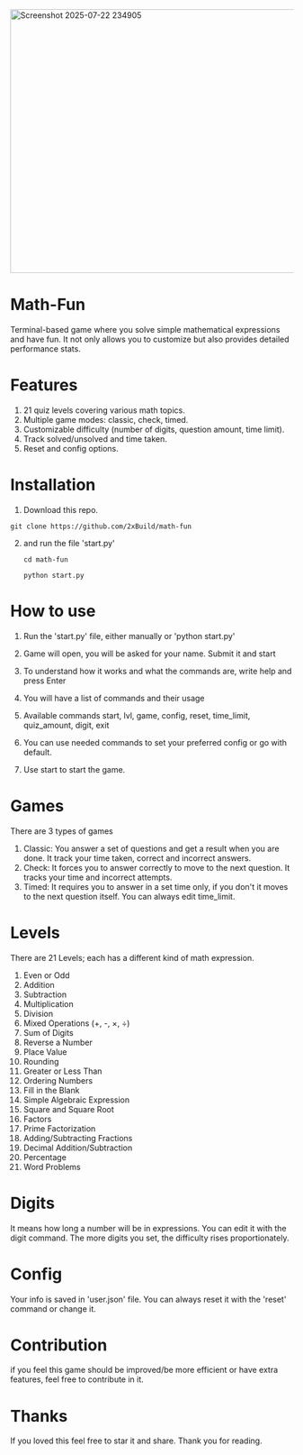 <img width="1018" height="468" alt="Screenshot 2025-07-22 234905" src="https://github.com/user-attachments/assets/0a28e929-4c8e-41ff-a46e-b5b5b6ecb73f" />

# Math-Fun
Terminal-based game where you solve simple mathematical expressions and have fun. It not only allows you to customize but also provides detailed performance stats.

# Features 
1. 21 quiz levels covering various math topics.
2. Multiple game modes: classic, check, timed.
3. Customizable difficulty (number of digits, question amount, time limit).
4. Track solved/unsolved and time taken.
5. Reset and config options.

# Installation
1. Download this repo.
  
  `git clone https://github.com/2xBuild/math-fun`
  
2. and run the file 'start.py'
   
   `cd math-fun`
   
   `python start.py`


# How to use
1. Run the 'start.py' file, either manually or 'python start.py'
2. Game will open, you will be asked for your name. Submit it and start
3. To understand how it works and what the commands are, write help and press Enter
4. You will have a list of commands and their usage

5. Available commands
start, lvl, game, config, reset, time_limit, quiz_amount, digit, exit

6. You can use needed commands to set your preferred config or go with default.
7. Use start to start the game.

# Games

There are 3 types of games 

1. Classic: You answer a set of questions and get a result when you are done. It track your time taken, correct and incorrect answers.
2. Check: It forces you to answer correctly to move to the next question. It tracks your time and incorrect attempts.
3. Timed: It requires you to answer in a set time only, if you don't it moves to the next question itself. You can always edit time_limit.


# Levels
There are 21 Levels; each has a different kind of math expression.
1. Even or Odd  
2. Addition  
3. Subtraction  
4. Multiplication  
5. Division  
6. Mixed Operations (+, -, ×, ÷)  
7. Sum of Digits 
8. Reverse a Number
9. Place Value
10. Rounding 
11. Greater or Less Than  
12. Ordering Numbers  
13. Fill in the Blank  
14. Simple Algebraic Expression 
15. Square and Square Root  
16. Factors 
17. Prime Factorization 
18. Adding/Subtracting Fractions 
19. Decimal Addition/Subtraction  
20. Percentage  
21. Word Problems

# Digits
It means how long a number will be in expressions. You can edit it with the digit command. The more digits you set, the difficulty rises proportionately.

# Config 
Your info is saved in 'user.json' file. You can always reset it with the 'reset' command or change it.

# Contribution 
if you feel this game should be improved/be more efficient or have extra features, feel free to contribute in it. 

# Thanks 
If you loved this feel free to star it and share. Thank you for reading.

